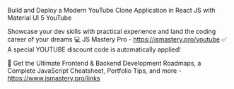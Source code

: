 Build and Deploy a Modern YouTube Clone Application in React JS with Material UI 5
YouTube

Showcase your dev skills with practical experience and land the coding career of your dreams
💻 JS Mastery Pro - https://jsmastery.pro/youtube ✅ A special YOUTUBE discount code is automatically applied!

📙 Get the Ultimate Frontend & Backend Development Roadmaps, a Complete JavaScript Cheatsheet, Portfolio Tips, and more - https://www.jsmastery.pro/links
